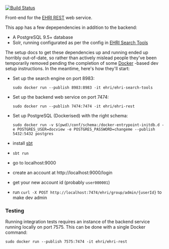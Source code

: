 [![Build Status](https://travis-ci.org/EHRI/ehri-frontend.svg?branch=master)](https://travis-ci.org/EHRI/frontend)

Front-end for  the [EHRI REST](https://github.com/EHRI/ehri-rest) web service.

This app has a few depependencies in addition to the backend:

 - A PostgreSQL 9.5+ database
 - Solr, running configurated as per the config in [EHRI Search Tools](https://github.com/EHRI/ehri-search-tools)

The setup docs to get these dependencies up and running ended up horribly out-of-date, so rather than
actively mislead people they've been temporarily removed pending the completion of some [Docker](https://www.docker.com)
-based dev setup instructions. In the meantime, here's how they'll start:

 - Set up the search engine on port 8983: 
 
     `sudo docker run --publish 8983:8983 -it ehri/ehri-search-tools`
      
 - Set up the backend web service on port 7474: 
 
     `sudo docker run --publish 7474:7474 -it ehri/ehri-rest`
     
 - Set up PostgreSQL (Dockerised) with the right schema: 
 
     `sudo docker run -v $(pwd)/conf/schema:/docker-entrypoint-initdb.d -e POSTGRES_USER=docview -e POSTGRES_PASSWORD=changeme --publish 5432:5432 postgres`
     
 - install [sbt](http://www.scala-sbt.org/release/docs/Setup.html)
 - `sbt run`
 - go to localhost:9000
 - create an account at http://localhost:9000/login
 - get your new account id (probably `user000001`)
 - run `curl -X POST http://localhost:7474/ehri/group/admin/{userId}` to make dev admin 

### Testing

Running integration tests requires an instance of the backend service running locally on port 7575. This can be done with a single Docker command:

    sudo docker run --publish 7575:7474 -it ehri/ehri-rest
